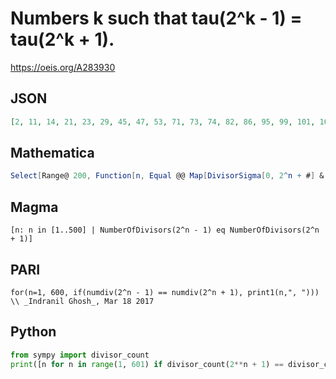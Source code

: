 # Numbers k such that tau\(2^k \- 1\) \= tau\(2^k \+ 1\)\.
https://oeis.org/A283930
## JSON
```JSON
[2, 11, 14, 21, 23, 29, 45, 47, 53, 71, 73, 74, 82, 86, 95, 99, 101, 105, 113, 115, 121, 142, 167, 169, 179, 181, 199, 203, 209, 233, 235, 277, 307, 311, 317, 335, 337, 343, 347, 349, 353, 355, 358, 361, 382, 434, 449, 465, 494, 509, 515, 518, 529, 535, 547, 549, 570, 583, 585, 599]
```
## Mathematica
```Mathematica
Select[Range@ 200, Function[n, Equal @@ Map[DivisorSigma[0, 2^n + #] &, {-1, 1}]]] (* _Michael De Vlieger_, Mar 18 2017 *)
```
## Magma
```Magma
[n: n in [1..500] | NumberOfDivisors(2^n - 1) eq NumberOfDivisors(2^n + 1)]
```
## PARI
```PARI
for(n=1, 600, if(numdiv(2^n - 1) == numdiv(2^n + 1), print1(n,", "))) \\ _Indranil Ghosh_, Mar 18 2017
```
## Python
```Python
from sympy import divisor_count
print([n for n in range(1, 601) if divisor_count(2**n + 1) == divisor_count(2**n - 1)]) # _Indranil Ghosh_, Mar 18 2017
```
